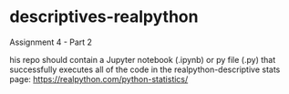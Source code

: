 # descriptives-realpython

Assignment 4 - Part 2 

his repo should contain a Jupyter notebook (.ipynb) or py file (.py) that
successfully executes all of the code in the realpython-descriptive stats page:
https://realpython.com/python-statistics/
